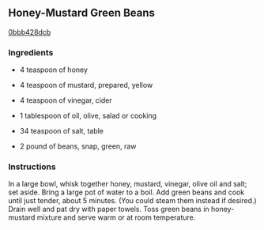 ## Honey-Mustard Green Beans

[0bbb428dcb](http://www.food.com/recipe/honey-mustard-green-beans-409382)

### Ingredients

 - 4 teaspoon of honey

 - 4 teaspoon of mustard, prepared, yellow

 - 4 teaspoon of vinegar, cider

 - 1 tablespoon of oil, olive, salad or cooking

 - 34 teaspoon of salt, table

 - 2 pound of beans, snap, green, raw

### Instructions

In a large bowl, whisk together honey, mustard, vinegar, olive oil and salt; set aside. Bring a large pot of water to a boil. Add green beans and cook until just tender, about 5 minutes. (You could steam them instead if desired.) Drain well and pat dry with paper towels. Toss green beans in honey-mustard mixture and serve warm or at room temperature.
